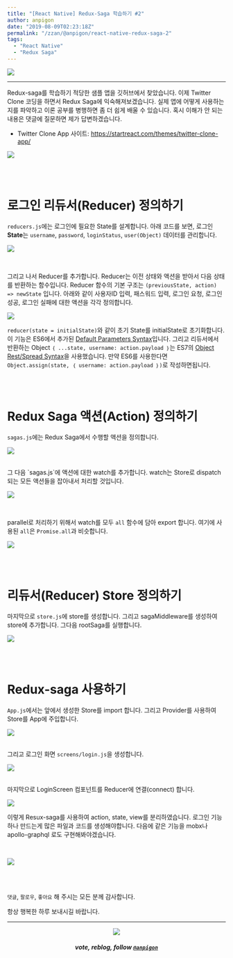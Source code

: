 ```yaml
---
title: "[React Native] Redux-Saga 학습하기 #2"
author: anpigon
date: "2019-08-09T02:23:18Z"
permalink: "/zzan/@anpigon/react-native-redux-saga-2"
tags:
  - "React Native"
  - "Redux Saga"
---
```


![](https://files.steempeak.com/file/steempeak/anpigon/TzysIBST-E1848CE185A6E18486E185A9E186A820E1848BE185A5E186B9E18482E185B3E186AB20E18483E185B5E1848CE185A1E1848BE185B5E186AB203.png)

***

Redux-saga를 학습하기 적당한 샘플 앱을 깃허브에서 찾았습니다. 이제 Twitter Clone 코딩을 하면서 Redux Saga에 익숙해져보겠습니다. 실제 앱에 어떻게 사용하는지를 파악하고 이론 공부를 병행하면 좀 더 쉽게 배울 수 있습니다. 혹시 이해가 안 되는 내용은 댓글에 질문하면 제가 답변하겠습니다.

* Twitter Clone App 사이트: https://startreact.com/themes/twitter-clone-app/

![](https://files.steempeak.com/file/steempeak/anpigon/sq8N9hdR-E18489E185B3E1848FE185B3E18485E185B5E186ABE18489E185A3E186BA202019-08-0720E1848BE185A9E1848CE185A5E186AB2012.06.45.png)

<br>
<br>

# 로그인 리듀서(Reducer) 정의하기

 `reducers.js`에는 로그인에 필요한 State를 설계합니다. 아래 코드를 보면, 로그인 **State**는 `username`, `password`, `loginStatus`, `user(Object)` 데이터를 관리합니다.

![](https://steemitimages.com/700x0/https://files.steempeak.com/file/steempeak/anpigon/B1lRVfqK-carbon201.png)

<br>

그리고 나서 Reducer를 추가합니다. Reducer는 이전 상태와 액션을 받아서 다음 상태를 반환하는 함수입니다. Reducer 함수의 기본 구조는 `(previousState, action) => newState` 입니다. 아래와 같이 사용자ID 입력, 패스워드 입력, 로그인 요청, 로그인 성공, 로그인 실패에 대한 액션을 각각 정의합니다.

![](https://steemitimages.com/700x0/https://files.steempeak.com/file/steempeak/anpigon/JSee6Nwr-carbon202.png)

`reducer(state = initialState)`와 같이 초기 State를 initialState로 초기화합니다. 이 기능은 ES6에서 추가된 [Default Parameters Syntax](https://developer.mozilla.org/en-US/docs/Web/JavaScript/Reference/Functions/default_parameters)입니다. 그리고 리듀서에서 반환하는 Object `｛ ...state, username: action.payload ｝`는 ES7의 [Object Rest/Spread Syntax](https://github.com/tc39/proposal-object-rest-spread)을 사용했습니다. 만약 ES6를 사용한다면 `Object.assign(state, ｛ username: action.payload ｝)`로 작성하면됩니다.

<br>
<br>

# Redux Saga 액션(Action) 정의하기

`sagas.js`에는 Redux Saga에서 수행할 액션을 정의합니다.

![](https://steemitimages.com/700x0/https://files.steempeak.com/file/steempeak/anpigon/oXBrpHvP-carbon203.png)

<br>
그 다음 `sagas.js`에 액션에 대한 watch를 추가합니다. watch는 Store로 dispatch되는 모든 액션들을 잡아내서 처리할 것입니다.

![](https://steemitimages.com/700x0/https://files.steempeak.com/file/steempeak/anpigon/FZ8KKoVc-carbon201.png)

<br>

parallel로 처리하기 위해서 watch를 모두 `all` 함수에 담아 export 합니다. 여기에 사용된 `all`은 `Promise.all`과 비슷합니다.

![](https://steemitimages.com/700x0/https://files.steempeak.com/file/steempeak/anpigon/ZNzVaezJ-carbon202.png)

<br>
<br>

# 리듀서(Reducer) Store 정의하기

마지막으로 `store.js`에 store를 생성합니다. 그리고 sagaMiddleware를 생성하여 store에 추가합니다. 그다음 rootSaga를 실행합니다.

![](https://files.steempeak.com/file/steempeak/anpigon/N6G059eu-carbon203.png)

<br>
<br>

# Redux-saga 사용하기

`App.js`에서는 앞에서 생성한 Store를 import 합니다. 그리고 Provider를 사용하여 Store를 App에 주입합니다.

![](https://files.steempeak.com/file/steempeak/anpigon/QnF6ZnQV-carbon204.png)

<br>그리고 로그인 화면 `screens/login.js`을 생성합니다.

![](https://files.steempeak.com/file/steempeak/anpigon/gnmbMtlx-carbon205.png)

<br>마지막으로 LoginScreen 컴포넌트를 Reducer에 연결(connect) 합니다.

![](https://files.steempeak.com/file/steempeak/anpigon/SADdpgjx-carbon206.png)

이렇게 Resux-saga를 사용하여 action, state, view를 분리하였습니다. 로그인 기능 하나 만드는게 많은 파일과 코드를 생성해야합니다. 다음에 같은 기능을 mobx나 apollo-graphql 로도 구현해봐야겠습니다.

<br>

![](https://files.steempeak.com/file/steempeak/anpigon/WGb422nM-2019-08-082000-54-27.2019-08-082000_56_28.gif)


<br>
<br>

 `댓글`, `팔로우`, `좋아요` 해 주시는 모든 분께 감사합니다.

항상 행복한 하루 보내시길 바랍니다.

***

<center><img src='https://steemitimages.com/400x0/https://cdn.steemitimages.com/DQmQmWhMN6zNrLmKJRKhvSScEgWZmpb8zCeE2Gray1krbv6/BC054B6E-6F73-46D0-88E4-C88EB8167037.jpeg'><h5>vote, reblog, follow <code><a href='https://steemit.com/@anpigon'>@anpigon</a></code></h5></center>

<br>